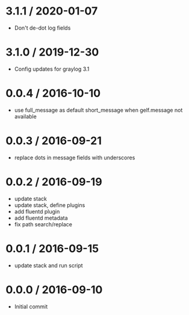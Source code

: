 
3.1.1 / 2020-01-07
==================

  * Don't de-dot log fields

3.1.0 / 2019-12-30
==================

  * Config updates for graylog 3.1

0.0.4 / 2016-10-10
==================

  * use full_message as default short_message when gelf.message not available

0.0.3 / 2016-09-21
==================

  * replace dots in message fields with underscores

0.0.2 / 2016-09-19
==================

  * update stack
  * update stack, define plugins
  * add fluentd plugin
  * add fluentd metadata
  * fix path search/replace

0.0.1 / 2016-09-15
==================

  * update stack and run script

0.0.0 / 2016-09-10
==================

 * Initial commit
